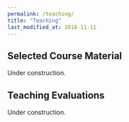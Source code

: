 ```yaml
---
permalink: /teaching/
title: "Teaching"
last_modified_at: 2018-11-11
---
```


## Selected Course Material

Under construction.

## Teaching Evaluations

Under construction.